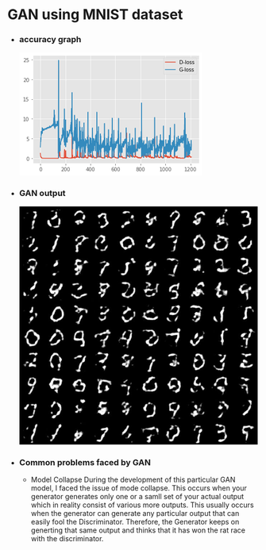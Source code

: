 # GAN using MNIST dataset
- ### accuracy graph
  <img src="./acc_graph.png">
- ### GAN output
  <img src="./output.jpg">
- ### Common problems faced by GAN
  - Model Collapse
      During the development of this particular GAN model, I faced the issue of mode collapse. This occurs when your generator generates only one or a           samll set of your actual output which in reality consist of various more outputs. This usually occurs when the generator can generate any particular       output  that can easily fool the Discriminator. Therefore, the Generator keeps on generting that same output and thinks that it has won the rat race       with the       discriminator.
